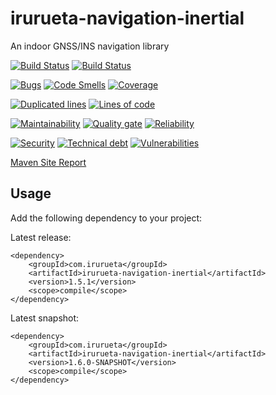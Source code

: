 # irurueta-navigation-inertial
An indoor GNSS/INS navigation library

[![Build Status](https://github.com/albertoirurueta/irurueta-navigation-inertial/actions/workflows/master.yml/badge.svg)](https://github.com/albertoirurueta/irurueta-navigation-inertial/actions)
[![Build Status](https://github.com/albertoirurueta/irurueta-navigation-inertial/actions/workflows/develop.yml/badge.svg)](https://github.com/albertoirurueta/irurueta-navigation-inertial/actions)

[![Bugs](https://sonarcloud.io/api/project_badges/measure?project=albertoirurueta_irurueta-navigation-inertial&metric=bugs)](https://sonarcloud.io/dashboard?id=albertoirurueta_irurueta-navigation-inertial)
[![Code Smells](https://sonarcloud.io/api/project_badges/measure?project=albertoirurueta_irurueta-navigation-inertial&metric=code_smells)](https://sonarcloud.io/dashboard?id=albertoirurueta_irurueta-navigation-inertial)
[![Coverage](https://sonarcloud.io/api/project_badges/measure?project=albertoirurueta_irurueta-navigation-inertial&metric=coverage)](https://sonarcloud.io/dashboard?id=albertoirurueta_irurueta-navigation-inertial)

[![Duplicated lines](https://sonarcloud.io/api/project_badges/measure?project=albertoirurueta_irurueta-navigation-inertial&metric=duplicated_lines_density)](https://sonarcloud.io/dashboard?id=albertoirurueta_irurueta-navigation-inertial)
[![Lines of code](https://sonarcloud.io/api/project_badges/measure?project=albertoirurueta_irurueta-navigation-inertial&metric=ncloc)](https://sonarcloud.io/dashboard?id=albertoirurueta_irurueta-navigation-inertial)

[![Maintainability](https://sonarcloud.io/api/project_badges/measure?project=albertoirurueta_irurueta-navigation-inertial&metric=sqale_rating)](https://sonarcloud.io/dashboard?id=albertoirurueta_irurueta-navigation-inertial)
[![Quality gate](https://sonarcloud.io/api/project_badges/measure?project=albertoirurueta_irurueta-navigation-inertial&metric=alert_status)](https://sonarcloud.io/dashboard?id=albertoirurueta_irurueta-navigation-inertial)
[![Reliability](https://sonarcloud.io/api/project_badges/measure?project=albertoirurueta_irurueta-navigation-inertial&metric=reliability_rating)](https://sonarcloud.io/dashboard?id=albertoirurueta_irurueta-navigation-inertial)

[![Security](https://sonarcloud.io/api/project_badges/measure?project=albertoirurueta_irurueta-navigation-inertial&metric=security_rating)](https://sonarcloud.io/dashboard?id=albertoirurueta_irurueta-navigation-inertial)
[![Technical debt](https://sonarcloud.io/api/project_badges/measure?project=albertoirurueta_irurueta-navigation-inertial&metric=sqale_index)](https://sonarcloud.io/dashboard?id=albertoirurueta_irurueta-navigation-inertial)
[![Vulnerabilities](https://sonarcloud.io/api/project_badges/measure?project=albertoirurueta_irurueta-navigation-inertial&metric=vulnerabilities)](https://sonarcloud.io/dashboard?id=albertoirurueta_irurueta-navigation-inertial)

[Maven Site Report](http://albertoirurueta.github.io/irurueta-navigation-inertial)

## Usage

Add the following dependency to your project:

Latest release:
```
<dependency>
    <groupId>com.irurueta</groupId>
    <artifactId>irurueta-navigation-inertial</artifactId>
    <version>1.5.1</version>
    <scope>compile</scope>
</dependency>
```

Latest snapshot:
```
<dependency>
    <groupId>com.irurueta</groupId>
    <artifactId>irurueta-navigation-inertial</artifactId>
    <version>1.6.0-SNAPSHOT</version>
    <scope>compile</scope>
</dependency>
```

